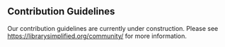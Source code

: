 ## Contribution Guidelines

Our contribution guidelines are currently under construction. Please see https://librarysimplified.org/community/ for more information.